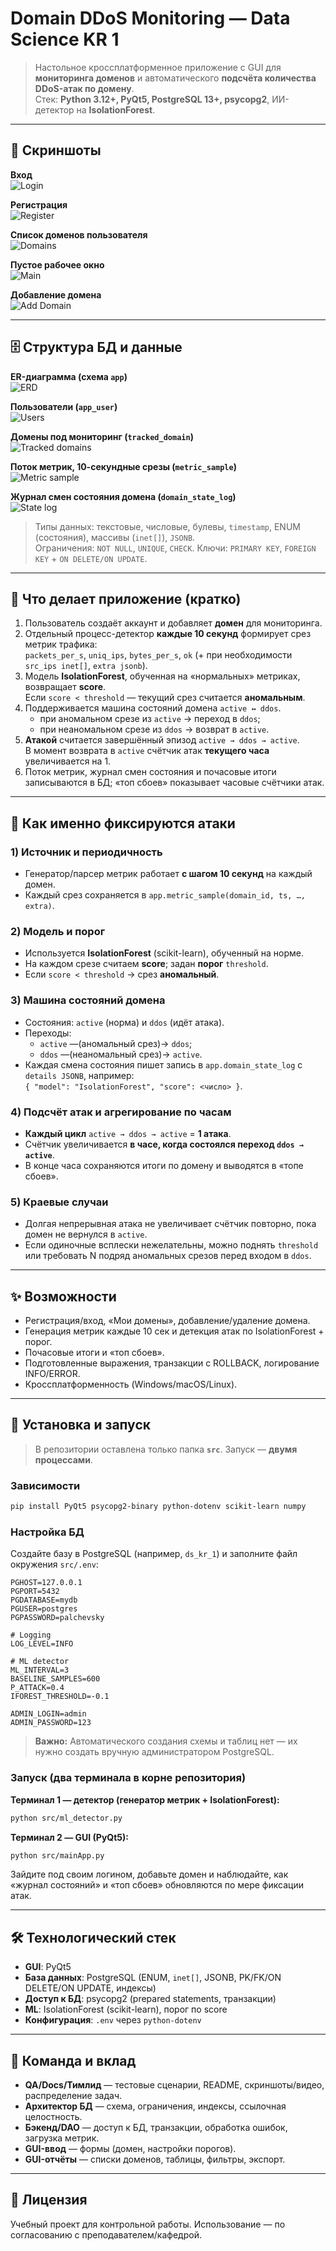 # Domain DDoS Monitoring — Data Science KR 1

> Настольное кроссплатформенное приложение с GUI для **мониторинга доменов** и автоматического **подсчёта количества DDoS-атак по домену**.  
> Стек: **Python 3.12+, PyQt5, PostgreSQL 13+, psycopg2**, ИИ-детектор на **IsolationForest**.

---

## 📸 Скриншоты

**Вход**  
![Login](README_with_images/docs/img/login_screen.jpg)

**Регистрация**  
![Register](README_with_images/docs/img/register_screen.jpg)

**Список доменов пользователя**  
![Domains](README_with_images/docs/img/domains_list_screen.jpg)

**Пустое рабочее окно**  
![Main](README_with_images/docs/img/main_empty_screen.jpg)

**Добавление домена**  
![Add Domain](README_with_images/docs/img/add_domain_dialog.jpg)

---

## 🗄️ Структура БД и данные

**ER-диаграмма (схема `app`)**  
![ERD](README_with_images/docs/img/erd_schema.jpg)

**Пользователи (`app_user`)**  
![Users](README_with_images/docs/img/users_table.jpg)

**Домены под мониторинг (`tracked_domain`)**  
![Tracked domains](README_with_images/docs/img/tracked_domains_table.jpg)

**Поток метрик, 10-секундные срезы (`metric_sample`)**  
![Metric sample](README_with_images/docs/img/metric_sample_table.jpg)

**Журнал смен состояния домена (`domain_state_log`)**  
![State log](README_with_images/docs/img/domain_state_log_table.jpg)

> Типы данных: текстовые, числовые, булевы, `timestamp`, ENUM (состояния), массивы (`inet[]`), `JSONB`.  
> Ограничения: `NOT NULL`, `UNIQUE`, `CHECK`. Ключи: `PRIMARY KEY`, `FOREIGN KEY` + `ON DELETE/ON UPDATE`.

---

## 🧠 Что делает приложение (кратко)

1. Пользователь создаёт аккаунт и добавляет **домен** для мониторинга.  
2. Отдельный процесс-детектор **каждые 10 секунд** формирует срез метрик трафика:  
   `packets_per_s`, `uniq_ips`, `bytes_per_s`, `ok` (+ при необходимости `src_ips inet[]`, `extra jsonb`).  
3. Модель **IsolationForest**, обученная на «нормальных» метриках, возвращает **score**.  
   Если `score < threshold` — текущий срез считается **аномальным**.  
4. Поддерживается машина состояний домена `active ↔ ddos`.  
   - при аномальном срезе из `active` → переход в `ddos`;  
   - при неаномальном срезе из `ddos` → возврат в `active`.  
5. **Атакой** считается завершённый эпизод `active → ddos → active`.  
   В момент возврата в `active` счётчик атак **текущего часа** увеличивается на 1.  
6. Поток метрик, журнал смен состояния и почасовые итоги записываются в БД; «топ сбоев» показывает часовые счётчики атак.

---

## 🔎 Как именно фиксируются атаки

### 1) Источник и периодичность
- Генератор/парсер метрик работает **с шагом 10 секунд** на каждый домен.  
- Каждый срез сохраняется в `app.metric_sample(domain_id, ts, …, extra)`.

### 2) Модель и порог
- Используется **IsolationForest** (scikit-learn), обученный на норме.  
- На каждом срезе считаем **score**; задан **порог** `threshold`.  
- Если `score < threshold` → срез **аномальный**.

### 3) Машина состояний домена
- Состояния: `active` (норма) и `ddos` (идёт атака).  
- Переходы:
  - `active` —(аномальный срез)→ `ddos`;  
  - `ddos` —(неаномальный срез)→ `active`.  
- Каждая смена состояния пишет запись в `app.domain_state_log` с `details JSONB`, например:  
  `{ "model": "IsolationForest", "score": <число> }`.

### 4) Подсчёт атак и агрегирование по часам
- **Каждый цикл** `active → ddos → active` = **1 атака**.  
- Счётчик увеличивается **в часе, когда состоялся переход `ddos → active`**.  
- В конце часа сохраняются итоги по домену и выводятся в «топе сбоев».

### 5) Краевые случаи
- Долгая непрерывная атака не увеличивает счётчик повторно, пока домен не вернулся в `active`.  
- Если одиночные всплески нежелательны, можно поднять `threshold` или требовать N подряд аномальных срезов перед входом в `ddos`.

---

## ✨ Возможности

- Регистрация/вход, «Мои домены», добавление/удаление домена.  
- Генерация метрик каждые 10 сек и детекция атак по IsolationForest + порог.  
- Почасовые итоги и «топ сбоев».  
- Подготовленные выражения, транзакции с ROLLBACK, логирование INFO/ERROR.  
- Кроссплатформенность (Windows/macOS/Linux).

---

## 🚀 Установка и запуск

> В репозитории оставлена только папка **`src`**. Запуск — **двумя процессами**.

### Зависимости
```bash
pip install PyQt5 psycopg2-binary python-dotenv scikit-learn numpy
```

### Настройка БД
Создайте базу в PostgreSQL (например, `ds_kr_1`) и заполните файл окружения `src/.env`:
```
PGHOST=127.0.0.1
PGPORT=5432
PGDATABASE=mydb
PGUSER=postgres
PGPASSWORD=palchevsky

# Logging
LOG_LEVEL=INFO

# ML detector
ML_INTERVAL=3
BASELINE_SAMPLES=600
P_ATTACK=0.4
IFOREST_THRESHOLD=-0.1

ADMIN_LOGIN=admin
ADMIN_PASSWORD=123
```
> **Важно:** Автоматического создания схемы и таблиц нет — их нужно создать вручную администратором PostgreSQL.

### Запуск (два терминала в корне репозитория)

**Терминал 1 — детектор (генератор метрик + IsolationForest):**
```bash
python src/ml_detector.py
```

**Терминал 2 — GUI (PyQt5):**
```bash
python src/mainApp.py
```

Зайдите под своим логином, добавьте домен и наблюдайте, как «журнал состояний» и «топ сбоев» обновляются по мере фиксации атак.

---

## 🛠️ Технологический стек
- **GUI**: PyQt5  
- **База данных**: PostgreSQL (ENUM, `inet[]`, JSONB, PK/FK/ON DELETE/ON UPDATE, индексы)  
- **Доступ к БД**: psycopg2 (prepared statements, транзакции)  
- **ML**: IsolationForest (scikit-learn), порог по score  
- **Конфигурация**: `.env` через `python-dotenv`

---

## 👥 Команда и вклад
- **QA/Docs/Тимлид** — тестовые сценарии, README, скриншоты/видео, распределение задач.  
- **Архитектор БД** — схема, ограничения, индексы, ссылочная целостность.  
- **Бэкенд/DAO** — доступ к БД, транзакции, обработка ошибок, загрузка метрик.  
- **GUI-ввод** — формы (домен, настройки порогов).  
- **GUI-отчёты** — списки доменов, таблицы, фильтры, экспорт.

---

## 📄 Лицензия
Учебный проект для контрольной работы. Использование — по согласованию с преподавателем/кафедрой.
